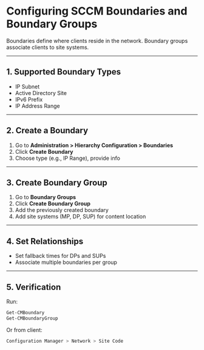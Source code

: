 
# Configuring SCCM Boundaries and Boundary Groups

Boundaries define where clients reside in the network. Boundary groups associate clients to site systems.

---

## 1. Supported Boundary Types

- IP Subnet
- Active Directory Site
- IPv6 Prefix
- IP Address Range

---

## 2. Create a Boundary

1. Go to **Administration > Hierarchy Configuration > Boundaries**
2. Click **Create Boundary**
3. Choose type (e.g., IP Range), provide info

---

## 3. Create Boundary Group

1. Go to **Boundary Groups**
2. Click **Create Boundary Group**
3. Add the previously created boundary
4. Add site systems (MP, DP, SUP) for content location

---

## 4. Set Relationships

- Set fallback times for DPs and SUPs
- Associate multiple boundaries per group

---

## 5. Verification

Run:
```powershell
Get-CMBoundary
Get-CMBoundaryGroup
```

Or from client:

```powershell
Configuration Manager > Network > Site Code
```

